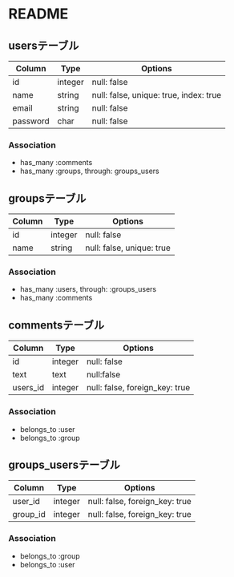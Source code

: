 # README
## usersテーブル
|Column|Type|Options|
|------|----|-------|
|id|integer|null: false| 
|name|string|null: false, unique: true, index: true|
|email|string|null: false|
|password|char|null: false|

### Association
- has_many :comments
- has_many :groups, through: groups_users

## groupsテーブル
|Column|Type|Options|
|------|----|-------|
|id|integer|null: false| 
|name|string|null: false, unique: true|

### Association
- has_many :users, through: :groups_users
- has_many :comments

## commentsテーブル
|Column|Type|Options|
|------|----|-------|
|id|integer|null: false|
|text|text|null:false|
|users_id|integer|null: false, foreign_key: true|

### Association
- belongs_to :user
- belongs_to :group

## groups_usersテーブル

|Column|Type|Options|
|------|----|-------|
|user_id|integer|null: false, foreign_key: true|
|group_id|integer|null: false, foreign_key: true|

### Association
- belongs_to :group
- belongs_to :user